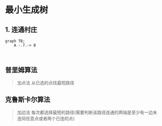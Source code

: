 # 最小生成树


## 1. 连通村庄

```mermaid
graph TB;
    A -.7.-> B
   
    
```


## 普里姆算法

> 加点法
> 从已选的点找最短路径


## 克鲁斯卡尔算法

> 加边法
> 每次都选择最短的路径(需要判断该路径连通的两端是至少有一边未连同任意点或者两个已连的点)